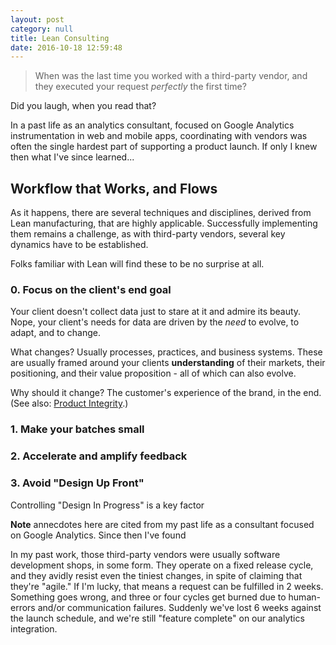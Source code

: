```yaml
---
layout: post
category: null
title: Lean Consulting
date: 2016-10-18 12:59:48
---
```



> When was the last time you worked with a third-party vendor, and they 
> executed your request _perfectly_ the first time? 

Did you laugh, when you read that? 

In a past life as an analytics consultant, focused on Google Analytics instrumentation in web and mobile apps, coordinating with vendors was often the single hardest part of supporting a product launch. If only I knew then what I've since learned...

## Workflow that Works, and Flows

As it happens, there are several techniques and disciplines, derived from Lean manufacturing, that are highly applicable. Successfully implementing them remains a challenge, as with third-party vendors, several key dynamics have to be established. 

Folks familiar with Lean will find these to be no surprise at all.

### 0. Focus on the client's end goal

Your client doesn't collect data just to stare at it and admire its beauty. Nope, your client's needs for data are driven by the _need_ to evolve, to adapt, and to change.

What changes? Usually processes, practices, and business systems. These are usually framed around your clients **understanding** of their markets, their positioning, and their value proposition - all of which can also evolve.

Why should it change? The customer's experience of the brand, in the end. (See also: [Product Integrity][2].)


### 1. Make your batches small



### 2. Accelerate and amplify feedback


### 3. Avoid "Design Up Front"

Controlling "Design In Progress" is a key factor 





**Note** annecdotes here are cited from my past life as a consultant focused on Google Analytics. Since then I've found 

In my past work, those third-party vendors were usually software development shops, in some form. They operate on a fixed release cycle, and they avidly resist even the tiniest changes, in spite of claiming that they're "agile." If I'm lucky, that means a request can be fulfilled in 2 weeks. Something goes wrong, and three or four cycles get burned due to human-errors and/or communication failures. Suddenly we've lost 6 weeks against the launch schedule, and we're still "feature complete" on our analytics integration.






[1]: https://blogs.msdn.microsoft.com/oldnewthing/20090225-00/?p=19033
[2]: https://hbr.org/1990/11/the-power-of-product-integrity

